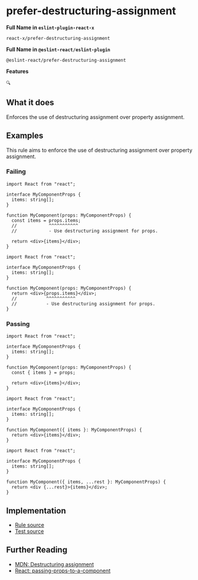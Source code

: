 # prefer-destructuring-assignment

**Full Name in `eslint-plugin-react-x`**

```plain copy
react-x/prefer-destructuring-assignment
```

**Full Name in `@eslint-react/eslint-plugin`**

```plain copy
@eslint-react/prefer-destructuring-assignment
```

**Features**

`🔍`

## What it does

Enforces the use of destructuring assignment over property assignment.

## Examples

This rule aims to enforce the use of destructuring assignment over property assignment.

### Failing

```tsx
import React from "react";

interface MyComponentProps {
  items: string[];
}

function MyComponent(props: MyComponentProps) {
  const items = props.items;
  //            ^^^^^^^^^^^
  //            - Use destructuring assignment for props.

  return <div>{items}</div>;
}
```

```tsx
import React from "react";

interface MyComponentProps {
  items: string[];
}

function MyComponent(props: MyComponentProps) {
  return <div>{props.items}</div>;
  //           ^^^^^^^^^^^
  //           - Use destructuring assignment for props.
}
```

### Passing

```tsx
import React from "react";

interface MyComponentProps {
  items: string[];
}

function MyComponent(props: MyComponentProps) {
  const { items } = props;

  return <div>{items}</div>;
}
```

```tsx
import React from "react";

interface MyComponentProps {
  items: string[];
}

function MyComponent({ items }: MyComponentProps) {
  return <div>{items}</div>;
}
```

```tsx
import React from "react";

interface MyComponentProps {
  items: string[];
}

function MyComponent({ items, ...rest }: MyComponentProps) {
  return <div {...rest}>{items}</div>;
}
```

## Implementation

- [Rule source](https://github.com/rEl1cx/eslint-react/tree/main/packages/plugins/eslint-plugin-react-x/src/rules/prefer-destructuring-assignment.ts)
- [Test source](https://github.com/rEl1cx/eslint-react/tree/main/packages/plugins/eslint-plugin-react-x/src/rules/prefer-destructuring-assignment.spec.ts)

## Further Reading

- [MDN: Destructuring assignment](https://developer.mozilla.org/en-US/docs/Web/JavaScript/Reference/Operators/Destructuring_assignment)
- [React: passing-props-to-a-component](https://react.dev/learn/passing-props-to-a-component#step-2-read-props-inside-the-child-component)
